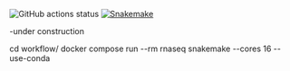 ![GitHub actions status](https://img.shields.io/github/actions/workflow/status/benson1231/snakemake-rnaseq/main.yml?branch=main)
[![Snakemake](https://img.shields.io/badge/snakemake-≥9.1.10-brightgreen.svg)](https://snakemake.github.io)

-under construction

cd workflow/
docker compose run --rm rnaseq
snakemake --cores 16 --use-conda